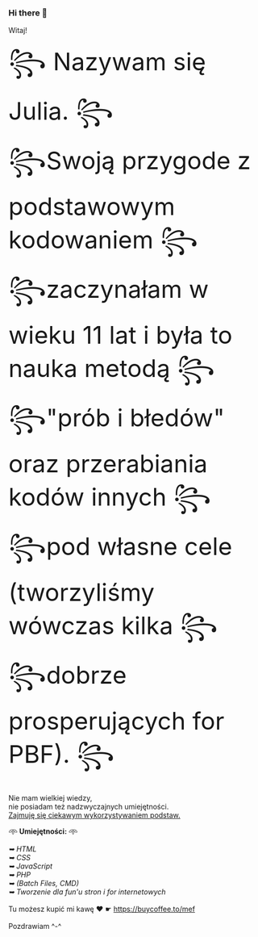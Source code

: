 ### Hi there 👋
Witaj!</br></br>
<font size="10px">꧂ Nazywam się Julia. ꧂</br>
꧂Swoją przygode z podstawowym kodowaniem ꧂</br>
꧂zaczynałam w wieku 11 lat i była to nauka metodą ꧂</br>
꧂"prób i błedów" oraz przerabiania kodów innych ꧂</br>
꧂pod własne cele (tworzyliśmy wówczas kilka ꧂</br>
꧂dobrze prosperujących for PBF). ꧂</br></font>
</br>
Nie mam wielkiej wiedzy, </br>
nie posiadam też nadzwyczajnych umiejętności. </br>
<u>Zajmuję się ciekawym wykorzystywaniem podstaw.</u>

𖥸<b> Umiejętności: </b>𖥸
</br><i>
</br>➥ HTML
</br>➥ CSS
</br>➥ JavaScript
</br>➥ PHP
</br>➥ (Batch Files, CMD)
</br>➥ Tworzenie dla fun'u stron i for internetowych</i>
</br>
</br>Tu możesz kupić mi kawę ❤ ☛ https://buycoffee.to/mef
</br>
</br>Pozdrawiam ^-^
<!--
**Cryptoliber/Cryptoliber** is a ✨ _special_ ✨ repository because its `README.md` (this file) appears on your GitHub profile.

Here are some ideas to get you started:

- 🔭 I’m currently working on ...
- 🌱 I’m currently learning ...
- 👯 I’m looking to collaborate on ...
- 🤔 I’m looking for help with ...
- 💬 Ask me about ...
- 📫 How to reach me: ...
- 😄 Pronouns: ...
- ⚡ Fun fact: ...
-->
